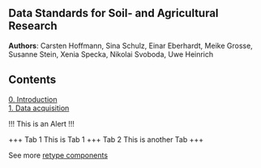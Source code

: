 ## Data Standards for Soil- and Agricultural Research

**Authors**: Carsten Hoffmann, Sina Schulz, Einar Eberhardt, Meike Grosse, Susanne Stein, Xenia Specka, Nikolai Svoboda, 
Uwe Heinrich


## Contents

[0. Introduction](0_introduction.md) <br>
[1. Data acquisition](1_data_acquisition.md) 



!!!
This is an Alert
!!!

+++ Tab 1
This is Tab 1
+++ Tab 2
This is another Tab
+++

See more [retype components](https://retype.com/components/)